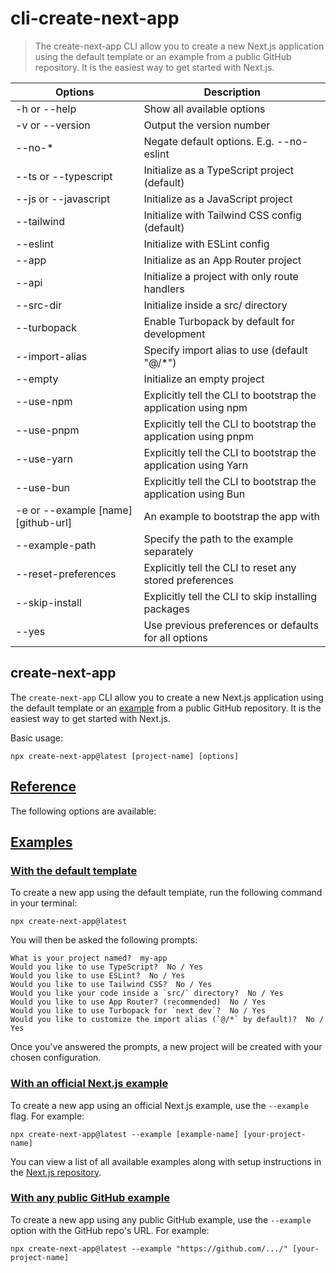 # cli-create-next-app

> The create-next-app CLI allow you to create a new Next.js application using the default template or an example from a public GitHub repository. It is the easiest way to get started with Next.js.

| Options                             | Description                                                     |
| ----------------------------------- | --------------------------------------------------------------- |
| -h or --help                        | Show all available options                                      |
| -v or --version                     | Output the version number                                       |
| --no-*                              | Negate default options. E.g. --no-eslint                        |
| --ts or --typescript                | Initialize as a TypeScript project (default)                    |
| --js or --javascript                | Initialize as a JavaScript project                              |
| --tailwind                          | Initialize with Tailwind CSS config (default)                   |
| --eslint                            | Initialize with ESLint config                                   |
| --app                               | Initialize as an App Router project                             |
| --api                               | Initialize a project with only route handlers                   |
| --src-dir                           | Initialize inside a src/ directory                              |
| --turbopack                         | Enable Turbopack by default for development                     |
| --import-alias <alias-to-configure> | Specify import alias to use (default "@/*")                     |
| --empty                             | Initialize an empty project                                     |
| --use-npm                           | Explicitly tell the CLI to bootstrap the application using npm  |
| --use-pnpm                          | Explicitly tell the CLI to bootstrap the application using pnpm |
| --use-yarn                          | Explicitly tell the CLI to bootstrap the application using Yarn |
| --use-bun                           | Explicitly tell the CLI to bootstrap the application using Bun  |
| -e or --example [name] [github-url] | An example to bootstrap the app with                            |
| --example-path <path-to-example>    | Specify the path to the example separately                      |
| --reset-preferences                 | Explicitly tell the CLI to reset any stored preferences         |
| --skip-install                      | Explicitly tell the CLI to skip installing packages             |
| --yes                               | Use previous preferences or defaults for all options            |

## create-next-app

The `create-next-app` CLI allow you to create a new Next.js application using the default template or an [example](https://github.com/vercel/next.js/tree/canary/examples) from a public GitHub repository. It is the easiest way to get started with Next.js.

Basic usage:

    npx create-next-app@latest [project-name] [options]

## [Reference](#reference)

The following options are available:

## [Examples](#examples)

### [With the default template](#with-the-default-template)

To create a new app using the default template, run the following command in your terminal:

    npx create-next-app@latest

You will then be asked the following prompts:

    What is your project named?  my-app
    Would you like to use TypeScript?  No / Yes
    Would you like to use ESLint?  No / Yes
    Would you like to use Tailwind CSS?  No / Yes
    Would you like your code inside a `src/` directory?  No / Yes
    Would you like to use App Router? (recommended)  No / Yes
    Would you like to use Turbopack for `next dev`?  No / Yes
    Would you like to customize the import alias (`@/*` by default)?  No / Yes

Once you've answered the prompts, a new project will be created with your chosen configuration.

### [With an official Next.js example](#with-an-official-nextjs-example)

To create a new app using an official Next.js example, use the `--example` flag. For example:

    npx create-next-app@latest --example [example-name] [your-project-name]

You can view a list of all available examples along with setup instructions in the [Next.js repository](https://github.com/vercel/next.js/tree/canary/examples).

### [With any public GitHub example](#with-any-public-github-example)

To create a new app using any public GitHub example, use the `--example` option with the GitHub repo's URL. For example:

    npx create-next-app@latest --example "https://github.com/.../" [your-project-name]
